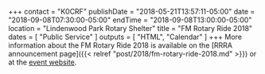 +++
contact = "K0CRF"
publishDate = "2018-05-21T13:57:11-05:00"
date = "2018-09-08T07:30:00-05:00"
endTime = "2018-09-08T13:00:00-05:00"
location = "Lindenwood Park Rotary Shelter"
title = "FM Rotary Ride 2018"
dates = [ "Public Service" ]
outputs = [ "HTML", "Calendar" ]
+++
More information about the FM Rotary Ride 2018 is available on the
[RRRA announcement page]({{< relref "post/2018/fm-rotary-ride-2018.md" >}})
or at the [event website](http://www.fmrotaryride.com/).

